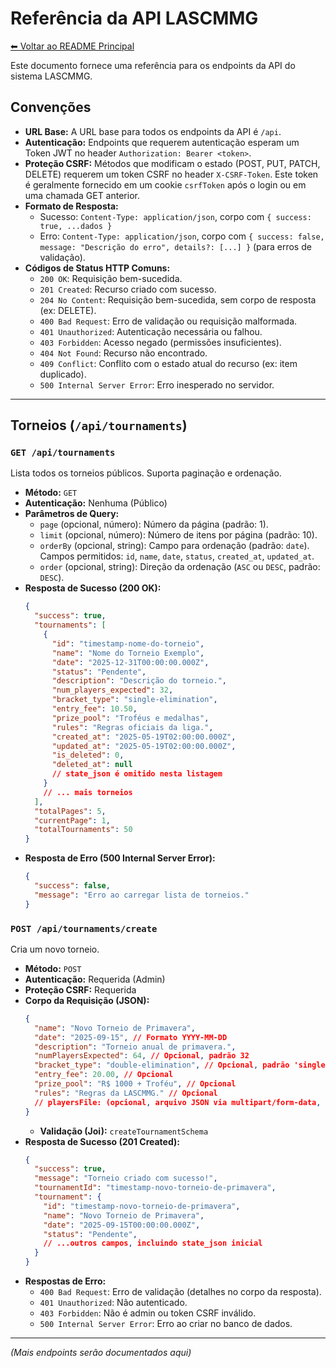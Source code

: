 # Referência da API LASCMMG

[⬅ Voltar ao README Principal](README.md)

Este documento fornece uma referência para os endpoints da API do sistema LASCMMG.

## Convenções

- **URL Base:** A URL base para todos os endpoints da API é `/api`.
- **Autenticação:** Endpoints que requerem autenticação esperam um Token JWT no header `Authorization: Bearer <token>`.
- **Proteção CSRF:** Métodos que modificam o estado (POST, PUT, PATCH, DELETE) requerem um token CSRF no header `X-CSRF-Token`. Este token é geralmente fornecido em um cookie `csrfToken` após o login ou em uma chamada GET anterior.
- **Formato de Resposta:**
  - Sucesso: `Content-Type: application/json`, corpo com `{ success: true, ...dados }`
  - Erro: `Content-Type: application/json`, corpo com `{ success: false, message: "Descrição do erro", details?: [...] }` (para erros de validação).
- **Códigos de Status HTTP Comuns:**
  - `200 OK`: Requisição bem-sucedida.
  - `201 Created`: Recurso criado com sucesso.
  - `204 No Content`: Requisição bem-sucedida, sem corpo de resposta (ex: DELETE).
  - `400 Bad Request`: Erro de validação ou requisição malformada.
  - `401 Unauthorized`: Autenticação necessária ou falhou.
  - `403 Forbidden`: Acesso negado (permissões insuficientes).
  - `404 Not Found`: Recurso não encontrado.
  - `409 Conflict`: Conflito com o estado atual do recurso (ex: item duplicado).
  - `500 Internal Server Error`: Erro inesperado no servidor.

---

## Torneios (`/api/tournaments`)

### `GET /api/tournaments`

Lista todos os torneios públicos. Suporta paginação e ordenação.

- **Método:** `GET`
- **Autenticação:** Nenhuma (Público)
- **Parâmetros de Query:**
  - `page` (opcional, número): Número da página (padrão: 1).
  - `limit` (opcional, número): Número de itens por página (padrão: 10).
  - `orderBy` (opcional, string): Campo para ordenação (padrão: `date`). Campos permitidos: `id`, `name`, `date`, `status`, `created_at`, `updated_at`.
  - `order` (opcional, string): Direção da ordenação (`ASC` ou `DESC`, padrão: `DESC`).
- **Resposta de Sucesso (200 OK):**
  ```json
  {
    "success": true,
    "tournaments": [
      {
        "id": "timestamp-nome-do-torneio",
        "name": "Nome do Torneio Exemplo",
        "date": "2025-12-31T00:00:00.000Z",
        "status": "Pendente",
        "description": "Descrição do torneio.",
        "num_players_expected": 32,
        "bracket_type": "single-elimination",
        "entry_fee": 10.50,
        "prize_pool": "Troféus e medalhas",
        "rules": "Regras oficiais da liga.",
        "created_at": "2025-05-19T02:00:00.000Z",
        "updated_at": "2025-05-19T02:00:00.000Z",
        "is_deleted": 0,
        "deleted_at": null
        // state_json é omitido nesta listagem
      }
      // ... mais torneios
    ],
    "totalPages": 5,
    "currentPage": 1,
    "totalTournaments": 50
  }
  ```
- **Resposta de Erro (500 Internal Server Error):**
  ```json
  {
    "success": false,
    "message": "Erro ao carregar lista de torneios."
  }
  ```

### `POST /api/tournaments/create`

Cria um novo torneio.

- **Método:** `POST`
- **Autenticação:** Requerida (Admin)
- **Proteção CSRF:** Requerida
- **Corpo da Requisição (JSON):**
  ```json
  {
    "name": "Novo Torneio de Primavera",
    "date": "2025-09-15", // Formato YYYY-MM-DD
    "description": "Torneio anual de primavera.",
    "numPlayersExpected": 64, // Opcional, padrão 32
    "bracket_type": "double-elimination", // Opcional, padrão 'single-elimination'
    "entry_fee": 20.00, // Opcional
    "prize_pool": "R$ 1000 + Troféu", // Opcional
    "rules": "Regras da LASCMMG." // Opcional
    // playersFile: (opcional, arquivo JSON via multipart/form-data, não parte deste corpo JSON)
  }
  ```
  - **Validação (Joi):** `createTournamentSchema`
- **Resposta de Sucesso (201 Created):**
  ```json
  {
    "success": true,
    "message": "Torneio criado com sucesso!",
    "tournamentId": "timestamp-novo-torneio-de-primavera",
    "tournament": {
      "id": "timestamp-novo-torneio-de-primavera",
      "name": "Novo Torneio de Primavera",
      "date": "2025-09-15T00:00:00.000Z",
      "status": "Pendente",
      // ...outros campos, incluindo state_json inicial
    }
  }
  ```
- **Respostas de Erro:**
  - `400 Bad Request`: Erro de validação (detalhes no corpo da resposta).
  - `401 Unauthorized`: Não autenticado.
  - `403 Forbidden`: Não é admin ou token CSRF inválido.
  - `500 Internal Server Error`: Erro ao criar no banco de dados.

---
*(Mais endpoints serão documentados aqui)*

